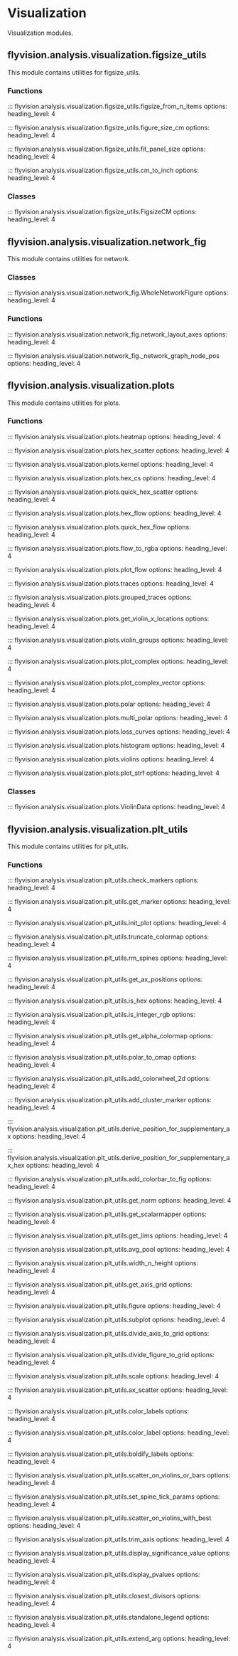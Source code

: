 # Visualization

Visualization modules.

## flyvision.analysis.visualization.figsize_utils

This module contains utilities for figsize_utils.


### Functions

::: flyvision.analysis.visualization.figsize_utils.figsize_from_n_items
    options:
      heading_level: 4

::: flyvision.analysis.visualization.figsize_utils.figure_size_cm
    options:
      heading_level: 4

::: flyvision.analysis.visualization.figsize_utils.fit_panel_size
    options:
      heading_level: 4

::: flyvision.analysis.visualization.figsize_utils.cm_to_inch
    options:
      heading_level: 4

### Classes

::: flyvision.analysis.visualization.figsize_utils.FigsizeCM
    options:
      heading_level: 4

## flyvision.analysis.visualization.network_fig

This module contains utilities for network.

### Classes

::: flyvision.analysis.visualization.network_fig.WholeNetworkFigure
    options:
      heading_level: 4

### Functions

::: flyvision.analysis.visualization.network_fig.network_layout_axes
    options:
      heading_level: 4

::: flyvision.analysis.visualization.network_fig._network_graph_node_pos
    options:
      heading_level: 4

## flyvision.analysis.visualization.plots

This module contains utilities for plots.


### Functions

::: flyvision.analysis.visualization.plots.heatmap
    options:
      heading_level: 4

::: flyvision.analysis.visualization.plots.hex_scatter
    options:
      heading_level: 4

::: flyvision.analysis.visualization.plots.kernel
    options:
      heading_level: 4

::: flyvision.analysis.visualization.plots.hex_cs
    options:
      heading_level: 4

::: flyvision.analysis.visualization.plots.quick_hex_scatter
    options:
      heading_level: 4

::: flyvision.analysis.visualization.plots.hex_flow
    options:
      heading_level: 4

::: flyvision.analysis.visualization.plots.quick_hex_flow
    options:
      heading_level: 4

::: flyvision.analysis.visualization.plots.flow_to_rgba
    options:
      heading_level: 4

::: flyvision.analysis.visualization.plots.plot_flow
    options:
      heading_level: 4

::: flyvision.analysis.visualization.plots.traces
    options:
      heading_level: 4

::: flyvision.analysis.visualization.plots.grouped_traces
    options:
      heading_level: 4

::: flyvision.analysis.visualization.plots.get_violin_x_locations
    options:
      heading_level: 4

::: flyvision.analysis.visualization.plots.violin_groups
    options:
      heading_level: 4

::: flyvision.analysis.visualization.plots.plot_complex
    options:
      heading_level: 4

::: flyvision.analysis.visualization.plots.plot_complex_vector
    options:
      heading_level: 4

::: flyvision.analysis.visualization.plots.polar
    options:
      heading_level: 4

::: flyvision.analysis.visualization.plots.multi_polar
    options:
      heading_level: 4

::: flyvision.analysis.visualization.plots.loss_curves
    options:
      heading_level: 4

::: flyvision.analysis.visualization.plots.histogram
    options:
      heading_level: 4

::: flyvision.analysis.visualization.plots.violins
    options:
      heading_level: 4

::: flyvision.analysis.visualization.plots.plot_strf
    options:
      heading_level: 4

### Classes

::: flyvision.analysis.visualization.plots.ViolinData
    options:
      heading_level: 4

## flyvision.analysis.visualization.plt_utils

This module contains utilities for plt_utils.

### Functions

::: flyvision.analysis.visualization.plt_utils.check_markers
    options:
      heading_level: 4

::: flyvision.analysis.visualization.plt_utils.get_marker
    options:
      heading_level: 4

::: flyvision.analysis.visualization.plt_utils.init_plot
    options:
      heading_level: 4

::: flyvision.analysis.visualization.plt_utils.truncate_colormap
    options:
      heading_level: 4

::: flyvision.analysis.visualization.plt_utils.rm_spines
    options:
      heading_level: 4

::: flyvision.analysis.visualization.plt_utils.get_ax_positions
    options:
      heading_level: 4

::: flyvision.analysis.visualization.plt_utils.is_hex
    options:
      heading_level: 4

::: flyvision.analysis.visualization.plt_utils.is_integer_rgb
    options:
      heading_level: 4

::: flyvision.analysis.visualization.plt_utils.get_alpha_colormap
    options:
      heading_level: 4

::: flyvision.analysis.visualization.plt_utils.polar_to_cmap
    options:
      heading_level: 4

::: flyvision.analysis.visualization.plt_utils.add_colorwheel_2d
    options:
      heading_level: 4

::: flyvision.analysis.visualization.plt_utils.add_cluster_marker
    options:
      heading_level: 4

::: flyvision.analysis.visualization.plt_utils.derive_position_for_supplementary_ax
    options:
      heading_level: 4

::: flyvision.analysis.visualization.plt_utils.derive_position_for_supplementary_ax_hex
    options:
      heading_level: 4

::: flyvision.analysis.visualization.plt_utils.add_colorbar_to_fig
    options:
      heading_level: 4

::: flyvision.analysis.visualization.plt_utils.get_norm
    options:
      heading_level: 4

::: flyvision.analysis.visualization.plt_utils.get_scalarmapper
    options:
      heading_level: 4

::: flyvision.analysis.visualization.plt_utils.get_lims
    options:
      heading_level: 4

::: flyvision.analysis.visualization.plt_utils.avg_pool
    options:
      heading_level: 4

::: flyvision.analysis.visualization.plt_utils.width_n_height
    options:
      heading_level: 4

::: flyvision.analysis.visualization.plt_utils.get_axis_grid
    options:
      heading_level: 4

::: flyvision.analysis.visualization.plt_utils.figure
    options:
      heading_level: 4

::: flyvision.analysis.visualization.plt_utils.subplot
    options:
      heading_level: 4

::: flyvision.analysis.visualization.plt_utils.divide_axis_to_grid
    options:
      heading_level: 4

::: flyvision.analysis.visualization.plt_utils.divide_figure_to_grid
    options:
      heading_level: 4

::: flyvision.analysis.visualization.plt_utils.scale
    options:
      heading_level: 4

::: flyvision.analysis.visualization.plt_utils.ax_scatter
    options:
      heading_level: 4

::: flyvision.analysis.visualization.plt_utils.color_labels
    options:
      heading_level: 4

::: flyvision.analysis.visualization.plt_utils.color_label
    options:
      heading_level: 4

::: flyvision.analysis.visualization.plt_utils.boldify_labels
    options:
      heading_level: 4

::: flyvision.analysis.visualization.plt_utils.scatter_on_violins_or_bars
    options:
      heading_level: 4

::: flyvision.analysis.visualization.plt_utils.set_spine_tick_params
    options:
      heading_level: 4

::: flyvision.analysis.visualization.plt_utils.scatter_on_violins_with_best
    options:
      heading_level: 4

::: flyvision.analysis.visualization.plt_utils.trim_axis
    options:
      heading_level: 4

::: flyvision.analysis.visualization.plt_utils.display_significance_value
    options:
      heading_level: 4

::: flyvision.analysis.visualization.plt_utils.display_pvalues
    options:
      heading_level: 4

::: flyvision.analysis.visualization.plt_utils.closest_divisors
    options:
      heading_level: 4

::: flyvision.analysis.visualization.plt_utils.standalone_legend
    options:
      heading_level: 4

::: flyvision.analysis.visualization.plt_utils.extend_arg
    options:
      heading_level: 4
